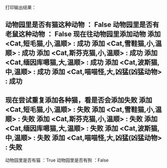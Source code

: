 打印输出结果：

动物园里是否有猫这种动物 ： False
动物园里是否有老鼠这种动物 ： False
现在往动物园里添加动物
 添加 <Cat,短毛猫,小,温顺> : 成功
 添加 <Cat,雪鞋猫,小,温顺> : 成功
 添加 <Cat,斯芬克猫,小,温顺> : 成功
 添加 <Cat,缅因库嗯猫,大,温顺> : 成功
 添加 <Cat,波斯猫,中,温顺> : 成功
 添加 <Cat,喵喵怪,大,凶猛(凶猛动物> : 成功
----------------------------------------
现在尝试重复添加各种猫，看是否会添加失败
 添加 <Cat,短毛猫,小,温顺> : 失败
 添加 <Cat,雪鞋猫,小,温顺> : 失败
 添加 <Cat,斯芬克猫,小,温顺> : 失败
 添加 <Cat,缅因库嗯猫,大,温顺> : 失败
 添加 <Cat,波斯猫,中,温顺> : 失败
 添加 <Cat,喵喵怪,大,凶猛(凶猛动物> : 失败
----------------------------------------
动物园里是否有猫 ：True
动物园里是否有狗 ：False